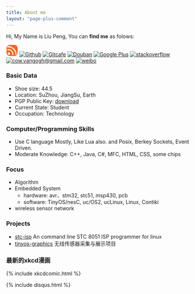 ```yaml
---
title: About me
layout: "page-plus-comment"
---
```


Hi, My Name is Liu Peng, You can <strong>find me</strong> as folows:

[![RSS](/images/rss.png)](feed.html) [![Github](https://github.com/favicon.ico)](https://github.com/van9ogh) [![Gitcafe](https://gitcafe.com/favicon.ico)](https://gitcafe.com/van9ogh) [![Douban](http://www.douban.com/favicon.ico)](http://www.douban.com/people/67562534/) [![Google Plus](/images/googleplus.ico)](https://plus.google.com/117627336482140156783/posts) [![stackoverflow](http://cdn.sstatic.net/stackoverflow/img/favicon.ico)](http://stackoverflow.com/users/2016887/van9ogh) [![cow.vangogh@gmail.com](/images/gmail.ico)](mailto:cow.vangogh@gmail.com) [![weibo](http://weibo.com/favicon.ico)](http://weibo.com/van9ogh)


### Basic Data
 * Shoe size: 44.5
 * Location: SuZhou, JiangSu, Earth
 * PGP Public Key: [download](/files/LiuPeng.gpg_pb_ascii)
 * Current State: Student
 * Occupation: Technology

### Computer/Programming Skills
 - Use C language Mostly, Like Lua also. and Posix, Berkey Sockets, Event Driven.
 - Moderate Knowledge: C++, Java, C#, MFC, HTML, CSS, some chips

### Focus
 - Algorithm
 - Embedded System
   - hardware: avr、stm32, stc51, msp430, pcb
   - software: TinyOS/nesC, uc/OS2, ucLinux, Linux, Contiki
 - wireless sensor network

### Projects
   - [stc-isp](http://forestgump.me/stc-isp/) An command line STC 8051 ISP programmer for linux
   - [tinyos-graphics](https://github.com/van9ogh/tinyos-graphics) 无线传感器采集与展示项目


### 最新的xkcd漫画

<div id="xkcdcontent" style="text-align: center"></div>

{% include xkcdcomic.html %}

<p>
<p>

{% include disqus.html %}
